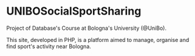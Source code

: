 # UNIBOSocialSportSharing
Project of Database's Course at Bologna's University (@UniBo). 

This site, developed in PHP, is a platform aimed to manage, organise and find sport's activity near Bologna.
